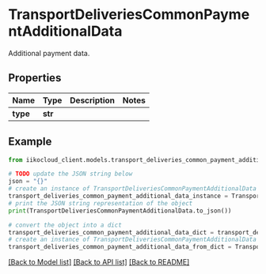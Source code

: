 # TransportDeliveriesCommonPaymentAdditionalData

Additional payment data.

## Properties

Name | Type | Description | Notes
------------ | ------------- | ------------- | -------------
**type** | **str** |  | 

## Example

```python
from iikocloud_client.models.transport_deliveries_common_payment_additional_data import TransportDeliveriesCommonPaymentAdditionalData

# TODO update the JSON string below
json = "{}"
# create an instance of TransportDeliveriesCommonPaymentAdditionalData from a JSON string
transport_deliveries_common_payment_additional_data_instance = TransportDeliveriesCommonPaymentAdditionalData.from_json(json)
# print the JSON string representation of the object
print(TransportDeliveriesCommonPaymentAdditionalData.to_json())

# convert the object into a dict
transport_deliveries_common_payment_additional_data_dict = transport_deliveries_common_payment_additional_data_instance.to_dict()
# create an instance of TransportDeliveriesCommonPaymentAdditionalData from a dict
transport_deliveries_common_payment_additional_data_from_dict = TransportDeliveriesCommonPaymentAdditionalData.from_dict(transport_deliveries_common_payment_additional_data_dict)
```
[[Back to Model list]](../README.md#documentation-for-models) [[Back to API list]](../README.md#documentation-for-api-endpoints) [[Back to README]](../README.md)



